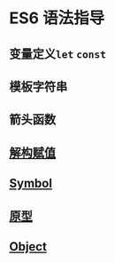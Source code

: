 # ES6 语法指导

## 变量定义`let` `const`

## 模板字符串

## 箭头函数

## [解构赋值](Destructuring.md)

## [Symbol](Symbol.md)

## [原型](Prototype.md)

## [Object](Object.md)
